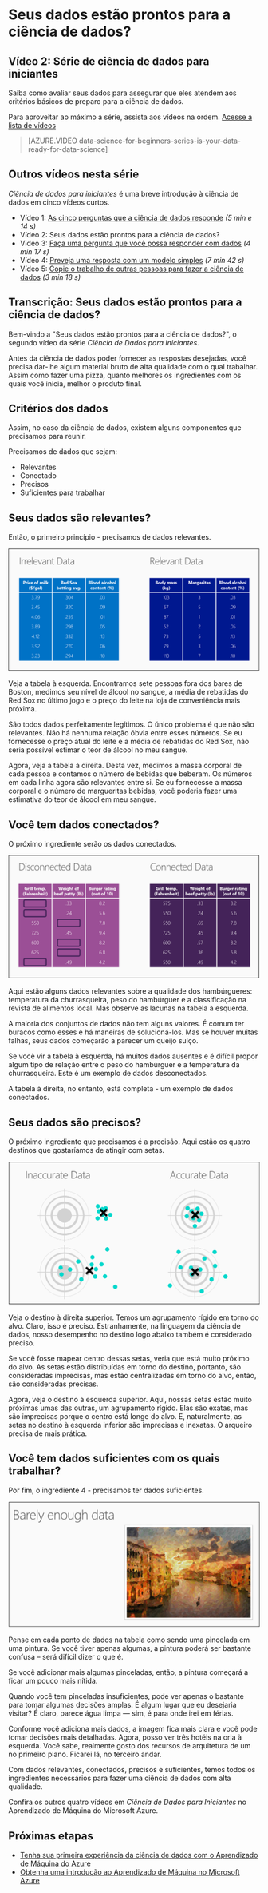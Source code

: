 <properties
   pageTitle="Seus dados estão prontos para a ciência de dados? Avaliação de dados | Microsoft Azure"
   description="Saiba sobre os quatro critérios para os dados estarem prontos para a ciência de dados. O vídeo Ciência de Dados para Iniciantes 2 tem exemplos concretos para ajudar na avaliação dos dados básicos."
   keywords="avaliação dos dados, dados relevantes, avaliar dados, preparar dados, critérios dos dados, dados prontos"
   services="machine-learning"
   documentationCenter="na"
   authors="brohrer-ms"
   manager="paulettm"
   editor="cjgronlund"/>

<tags
   ms.service="machine-learning"
   ms.devlang="na"
   ms.topic="article"
   ms.tgt_pltfrm="na"
   ms.workload="na"
   ms.date="07/15/2016"
   ms.author="cgronlun;brohrer;garye"/>


# Seus dados estão prontos para a ciência de dados?

## Vídeo 2: Série de ciência de dados para iniciantes

Saiba como avaliar seus dados para assegurar que eles atendem aos critérios básicos de preparo para a ciência de dados.

Para aproveitar ao máximo a série, assista aos vídeos na ordem. [Acesse a lista de vídeos](#other-videos-in-this-series)

> [AZURE.VIDEO data-science-for-beginners-series-is-your-data-ready-for-data-science]

## Outros vídeos nesta série

*Ciência de dados para iniciantes* é uma breve introdução à ciência de dados em cinco vídeos curtos.

  * Vídeo 1: [As cinco perguntas que a ciência de dados responde](machine-learning-data-science-for-beginners-the-5-questions-data-science-answers.md) *(5 min e 14 s)*
  * Vídeo 2: Seus dados estão prontos para a ciência de dados?
  * Video 3: [Faça uma pergunta que você possa responder com dados](machine-learning-data-science-for-beginners-ask-a-question-you-can-answer-with-data.md) *(4 min 17 s)*
  * Vídeo 4: [Preveja uma resposta com um modelo simples](machine-learning-data-science-for-beginners-predict-an-answer-with-a-simple-model.md) *(7 min 42 s)*
  * Vídeo 5: [Copie o trabalho de outras pessoas para fazer a ciência de dados](machine-learning-data-science-for-beginners-copy-other-peoples-work-to-do-data-science.md) *(3 min 18 s)*

## Transcrição: Seus dados estão prontos para a ciência de dados?

Bem-vindo a "Seus dados estão prontos para a ciência de dados?", o segundo vídeo da série *Ciência de Dados para Iniciantes*.

Antes da ciência de dados poder fornecer as respostas desejadas, você precisa dar-lhe algum material bruto de alta qualidade com o qual trabalhar. Assim como fazer uma pizza, quanto melhores os ingredientes com os quais você inicia, melhor o produto final.

## Critérios dos dados

Assim, no caso da ciência de dados, existem alguns componentes que precisamos para reunir.

Precisamos de dados que sejam:

  *	Relevantes
  *	Conectado
  *	Precisos
  *	Suficientes para trabalhar

## Seus dados são relevantes?

Então, o primeiro princípio - precisamos de dados relevantes.

![Dados relevantes versus dados irrelevantes - avaliar dados](./media/machine-learning-data-science-for-beginners-is-your-data-ready-for-data-science/machine-learning-data-science-relevant-and-irrelevant-data.png)

Veja a tabela à esquerda. Encontramos sete pessoas fora dos bares de Boston, medimos seu nível de álcool no sangue, a média de rebatidas do Red Sox no último jogo e o preço do leite na loja de conveniência mais próxima.

São todos dados perfeitamente legítimos. O único problema é que não são relevantes. Não há nenhuma relação óbvia entre esses números. Se eu fornecesse o preço atual do leite e a média de rebatidas do Red Sox, não seria possível estimar o teor de álcool no meu sangue.

Agora, veja a tabela à direita. Desta vez, medimos a massa corporal de cada pessoa e contamos o número de bebidas que beberam. Os números em cada linha agora são relevantes entre si. Se eu fornecesse a massa corporal e o número de margueritas bebidas, você poderia fazer uma estimativa do teor de álcool em meu sangue.

## Você tem dados conectados?

O próximo ingrediente serão os dados conectados.

![Dados conectados versus dados desconectados – critérios dos dados, dados prontos](./media/machine-learning-data-science-for-beginners-is-your-data-ready-for-data-science/machine-learning-data-science-connected-vs-disconnected-data.png)

Aqui estão alguns dados relevantes sobre a qualidade dos hambúrgueres: temperatura da churrasqueira, peso do hambúrguer e a classificação na revista de alimentos local. Mas observe as lacunas na tabela à esquerda.

A maioria dos conjuntos de dados não tem alguns valores. É comum ter buracos como esses e há maneiras de solucioná-los. Mas se houver muitas falhas, seus dados começarão a parecer um queijo suíço.

Se você vir a tabela à esquerda, há muitos dados ausentes e é difícil propor algum tipo de relação entre o peso do hambúrguer e a temperatura da churrasqueira. Este é um exemplo de dados desconectados.

A tabela à direita, no entanto, está completa - um exemplo de dados conectados.

## Seus dados são precisos?

O próximo ingrediente que precisamos é a precisão. Aqui estão os quatro destinos que gostaríamos de atingir com setas.

![Dados precisos versus dados imprecisos - critérios dos dados](./media/machine-learning-data-science-for-beginners-is-your-data-ready-for-data-science/machine-learning-data-science-inaccurate-vs-accurate-data.png)

Veja o destino à direita superior. Temos um agrupamento rígido em torno do alvo. Claro, isso é preciso. Estranhamente, na linguagem da ciência de dados, nosso desempenho no destino logo abaixo também é considerado preciso.

Se você fosse mapear centro dessas setas, veria que está muito próximo do alvo. As setas estão distribuídas em torno do destino, portanto, são consideradas imprecisas, mas estão centralizadas em torno do alvo, então, são consideradas precisas.

Agora, veja o destino à esquerda superior. Aqui, nossas setas estão muito próximas umas das outras, um agrupamento rígido. Elas são exatas, mas são imprecisas porque o centro está longe do alvo. E, naturalmente, as setas no destino à esquerda inferior são imprecisas e inexatas. O arqueiro precisa de mais prática.

## Você tem dados suficientes com os quais trabalhar?

Por fim, o ingrediente 4 - precisamos ter dados suficientes.

![Você tem dados suficientes para a análise? Avaliação dos dados](./media/machine-learning-data-science-for-beginners-is-your-data-ready-for-data-science/machine-learning-data-science-barely-enough-data.png)

Pense em cada ponto de dados na tabela como sendo uma pincelada em uma pintura. Se você tiver apenas algumas, a pintura poderá ser bastante confusa – será difícil dizer o que é.

Se você adicionar mais algumas pinceladas, então, a pintura começará a ficar um pouco mais nítida.

Quando você tem pinceladas insuficientes, pode ver apenas o bastante para tomar algumas decisões amplas. É algum lugar que eu desejaria visitar? É claro, parece água limpa — sim, é para onde irei em férias.

Conforme você adiciona mais dados, a imagem fica mais clara e você pode tomar decisões mais detalhadas. Agora, posso ver três hotéis na orla à esquerda. Você sabe, realmente gosto dos recursos de arquitetura de um no primeiro plano. Ficarei lá, no terceiro andar.

Com dados relevantes, conectados, precisos e suficientes, temos todos os ingredientes necessários para fazer uma ciência de dados com alta qualidade.

Confira os outros quatro vídeos em *Ciência de Dados para Iniciantes* no Aprendizado de Máquina do Microsoft Azure.




## Próximas etapas

  * [Tenha sua primeira experiência da ciência de dados com o Aprendizado de Máquina do Azure](machine-learning-create-experiment.md)
  * [Obtenha uma introdução ao Aprendizado de Máquina no Microsoft Azure](machine-learning-what-is-machine-learning.md)

<!---HONumber=AcomDC_0727_2016-->